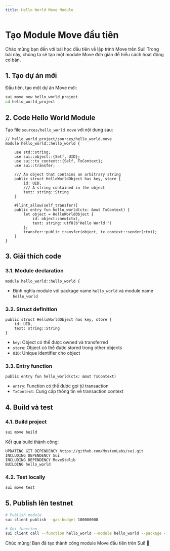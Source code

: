 ```yaml
---
title: Hello World Move Module
---
```


# Tạo Module Move đầu tiên

Chào mừng bạn đến với bài học đầu tiên về lập trình Move trên Sui! Trong bài này, chúng ta sẽ tạo một module Move đơn giản để hiểu cách hoạt động cơ bản.

## 1. Tạo dự án mới

Đầu tiên, tạo một dự án Move mới:

```bash
sui move new hello_world_project
cd hello_world_project
```

## 2. Code Hello World Module

Tạo file `sources/hello_world.move` với nội dung sau:

```move
// hello_world_project/sources/hello_world.move
module hello_world::hello_world {

    use std::string;
    use sui::object::{Self, UID};
    use sui::tx_context::{Self, TxContext};
    use sui::transfer;

    /// An object that contains an arbitrary string
    public struct HelloWorldObject has key, store {
        id: UID,
        /// A string contained in the object
        text: string::String
    }

    #[lint_allow(self_transfer)]
    public entry fun hello_world(ctx: &mut TxContext) {
        let object = HelloWorldObject {
            id: object::new(ctx),
            text: string::utf8(b"Hello World!")
        };
        transfer::public_transfer(object, tx_context::sender(ctx));
    }
} 
```

## 3. Giải thích code

### 3.1. Module declaration
```move
module hello_world::hello_world {
```
- Định nghĩa module với package name `hello_world` và module name `hello_world`

### 3.2. Struct definition
```move
public struct HelloWorldObject has key, store {
    id: UID,
    text: string::String
}
```
- `key`: Object có thể được owned và transferred
- `store`: Object có thể được stored trong other objects
- `UID`: Unique identifier cho object

### 3.3. Entry function
```move
public entry fun hello_world(ctx: &mut TxContext)
```
- `entry`: Function có thể được gọi từ transaction
- `TxContext`: Cung cấp thông tin về transaction context

## 4. Build và test

### 4.1. Build project
```bash
sui move build
```

Kết quả build thành công:
```
UPDATING GIT DEPENDENCY https://github.com/MystenLabs/sui.git
INCLUDING DEPENDENCY Sui
INCLUDING DEPENDENCY MoveStdlib
BUILDING hello_world
```

### 4.2. Test locally
```bash
sui move test
```

## 5. Publish lên testnet

```bash
# Publish module
sui client publish --gas-budget 100000000

# Gọi function
sui client call --function hello_world --module hello_world --package <PACKAGE_ID> --gas-budget 10000000
```

Chúc mừng! Bạn đã tạo thành công module Move đầu tiên trên Sui! 🎉 